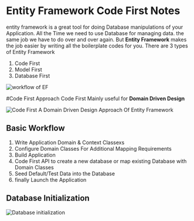 # Entity Framework Code First Notes
entity framework is a great tool for doing Database manipulations of your Application. All the Time we need to use Database for managing data. the same job we have to do over and over again. But **Entity Framework** makes the job easier by writing all the boilerplate codes for you. There are 3 types of Entity Framework 

1. Code First
2. Model First
3. Database First

![workflow of EF](https://i-msdn.sec.s-msft.com/dynimg/IC613437.png)

#Code First Approach
Code First Mainly useful for **Domain Driven Design** 

![Code First A Domain Driven Design Approach Of Entity Framework](http://www.entityframeworktutorial.net/images/EF5/code-first.png)

## Basic Workflow
1. Write Application Domain & Context Classexs
2. Configure Domain Classes For Additional Mapping Requirements
3. Build Application
4. Code First API to create a new database or map existing Database with Domain Classes
5. Seed Default/Test Data into the Database 
6. finally Launch the Application

## Database Initialization

![Database initialization](http://www.entityframeworktutorial.net/images/codefirst/database-init-fg1.PNG)

